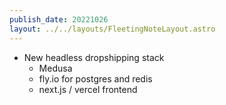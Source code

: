 ```yaml
---
publish_date: 20221026    
layout: ../../layouts/FleetingNoteLayout.astro
---
```

- New headless dropshipping stack
	- Medusa
	- fly.io for postgres and redis
	- next.js / vercel frontend